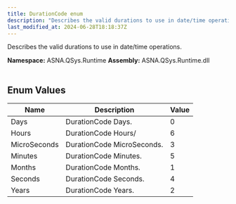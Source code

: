 ```yaml
---
title: DurationCode enum
description: "Describes the valid durations to use in date/time operations. "
last_modified_at: 2024-06-28T18:18:37Z
---
```


Describes the valid durations to use in date/time operations.

**Namespace:** ASNA.QSys.Runtime
**Assembly:** ASNA.QSys.Runtime.dll
<br>
<br>

## Enum Values

| Name | Description | Value
| --- | --- | --- 
| Days | DurationCode Days. | 0 |
| Hours | DurationCode Hours/ | 6 |
| MicroSeconds | DurationCode MicroSeconds. | 3 |
| Minutes | DurationCode Minutes. | 5 |
| Months | DurationCode Months. | 1 |
| Seconds | DurationCode Seconds. | 4 |
| Years | DurationCode Years. | 2 |
